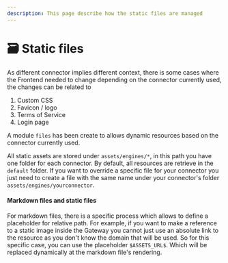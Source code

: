 ```yaml
---
description: This page describe how the static files are managed
---
```


# 🗃 Static files

As different connector implies different context, there is some cases where the Frontend needed to change depending on the connector currently used, the changes can be related to&#x20;

1. Custom CSS
2. Favicon / logo
3. Terms of Service&#x20;
4. Login page&#x20;

A module `files` has been create to allows dynamic resources based on the connector currently used.&#x20;

All static assets are stored under `assets/engines/*`, in this path you have one folder for each connector. By default, all resources are retrieve in the `default` folder. If you want to override a specific file for your connector you just need to create a file with the same name under your connector's folder `assets/engines/yourconnector`.

#### Markdown files and static files

For markdown files, there is a specific process which allows to define a placeholder for relative path. For example, if you want to make a reference to a static image inside the Gateway you cannot just use an absolute link to the resource as you don't know the domain that will be used. So for this specific case, you can use the placeholder `$ASSETS_URL$`. Which will be replaced dynamically at the markdown file's rendering.
